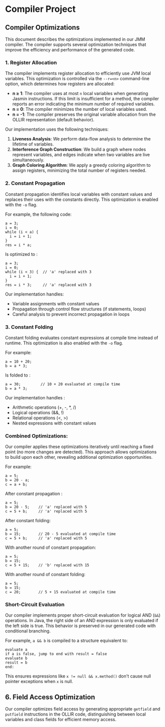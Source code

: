# Compiler Project

## Compiler Optimizations

This document describes the optimizations implemented in our JMM compiler. The compiler supports several optimization techniques that improve the efficiency and performance of the generated code.

### 1. Register Allocation

The compiler implements register allocation to efficiently use JVM local variables. This optimization is controlled via the `--r=<n>` command-line option, which determines how registers are allocated:

- **n ≥ 1**: The compiler uses at most `n` local variables when generating Jasmin instructions. If this limit is insufficient for a method, the compiler reports an error indicating the minimum number of required variables.
- **n = 0**: The compiler minimizes the number of local variables used.
- **n = -1**: The compiler preserves the original variable allocation from the OLLIR representation (default behavior).

Our implementation uses the following techniques:

1. **Liveness Analysis**: We perform data-flow analysis to determine the lifetime of variables.
2. **Interference Graph Construction**: We build a graph where nodes represent variables, and edges indicate when two variables are live simultaneously.
3. **Graph Coloring Algorithm**: We apply a greedy coloring algorithm to assign registers, minimizing the total number of registers needed.

### 2. Constant Propagation

Constant propagation identifies local variables with constant values and replaces their uses with the constants directly. This optimization is enabled with the `-o` flag.

For example, the following code:
```
a = 3;
i = 0;
while (i < a) {
  i = i + 1;
}
res = i * a;
```

Is optimized to : 

```
a = 3;
i = 0;
while (i < 3) {  // 'a' replaced with 3
  i = i + 1;
}
res = i * 3;     // 'a' replaced with 3
```

Our implementation handles:
* Variable assignments with constant values
* Propagation through control flow structures (if statements, loops)
* Careful analysis to prevent incorrect propagation in loops

### 3. Constant Folding

Constant folding evaluates constant expressions at compile time instead of runtime. This optimization is also enabled with the `-o` flag.

For example:

```
a = 10 + 20;
b = a * 3;
```

Is folded to :

```
a = 30;         // 10 + 20 evaluated at compile time
b = a * 3;
```

Our implementation handles :
* Arithmetic operations (+, -, *, /)
* Logical operations (&&, !)
* Relational operations (<, >)
* Nested expressions with constant values

### Combined Optimizations:

Our compiler applies these optimizations iteratively until reaching a fixed point (no more changes are detected). This approach allows optimizations to build upon each other, revealing additional optimization opportunities.

For example:

```
a = 5;
b = 20 - a;
c = a + b;
```

After constant propagation :

```
a = 5;
b = 20 - 5;    // 'a' replaced with 5
c = 5 + b;     // 'a' replaced with 5
```

After constant folding:

```
a = 5;
b = 15;        // 20 - 5 evaluated at compile time
c = 5 + b;     // 'a' replaced with 5
```

With another round of constant propagation:

```
a = 5;
b = 15;
c = 5 + 15;    // 'b' replaced with 15
```

With another round of constant folding:

```
a = 5;
b = 15;
c = 20;        // 5 + 15 evaluated at compile time
```

### Short-Circuit Evaluation

Our compiler implements proper short-circuit evaluation for logical AND (`&&`) operations. In Java, the right side of an AND expression is only evaluated if the left side is true. This behavior is preserved in our generated code with conditional branching.

For example, `a && b` is compiled to a structure equivalent to:

```
evaluate a
if a is false, jump to end with result = false
evaluate b
result = b
end:
```

This ensures expressions like `x != null && x.method()` don't cause null pointer exceptions when `x` is null.

## 6. Field Access Optimization

Our compiler optimizes field access by generating appropriate `getfield` and `putfield` instructions in the OLLIR code, distinguishing between local variables and class fields for efficient memory access.